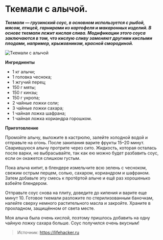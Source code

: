 # Ткемали с алычой.

_**Ткемали — грузинский соус, в основном используется с рыбой, мясом, птицей, гарнирами из картофеля и макаронных изделий. В основе ткемали лежит кислая слива. Модификации этого соуса заключаются в том, что кислую сливу заменяют другими кислыми плодами, например, крыжовником, красной смородиной.**_

![Ткемали с алычой](/images/Kulinar/Sous/tkemali_01.png 'Ткемали с алычой')

**Ингредиенты**

- 1 кг алычи;
- 1 головка чеснока;
- 1 жгучий перец;
- 150 г мяты;
- 150 г кинзы;
- 150 г укропа;
- 2 чайные ложки соли;
- 3 чайные ложки сахара;
- 1 чайная ложка шафрана;
- 1 чайная ложка кориандра горошком.

**Приготовление**

Промойте алычу, выложите в кастрюлю, залейте холодной водой и отправьте на огонь. После закипания варите фрукты 15–20 минут. Сварившуюся алычу протрите через сито. Жидкость, которая осталась после варки, не выбрасывайте, так как ею можно будет разбавить соус, если он окажется слишком густым.

Пока алыча кипит, в блендере измельчите всю зелень с чесноком, свежим острым перцем, солью, сахаром, кориандром и шафраном. Затем добавьте эту смесь к протёртой алыче и ещё раз хорошенько взбейте блендером.

Отправьте соус снова на плиту, доведите до кипения и варите еще минут 10. Готовое ткемали разложите по стерилизованным баночкам, налейте сверху немного растительного масла и закройте. Храните в прохладном, защищённом от света месте.

Моя алыча была очень кислой, поэтому пришлось добавить на одну чайную ложку сахара больше. Соус получился очень вкусным!

> Источник: https://lifehacker.ru
